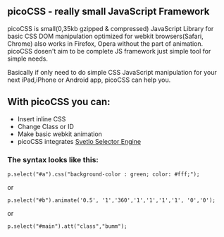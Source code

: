 picoCSS - really small JavaScript Framework
-----
picoCSS is small(0,35kb gzipped & compressed)  JavaScript Library for basic CSS DOM manipulation optimized for webkit browsers(Safari, Chrome) also works in Firefox, Opera without the part of animation. picoCSS dosen't aim to be complete JS framework just simple tool for simple needs. 

Basically if only need to do simple CSS JavaScript manipulation for your next iPad,iPhone or Android app, picoCSS can help you. 

With picoCSS you can:
---------------------

  * Insert inline CSS
  * Change Class or ID 
  * Make basic webkit animation
  * picoCSS integrates [Svetlo Selector Engine](http://www.vcarrer.com/2011/04/svetlo-one-line-javascript-selector.html)
  
<h3>The syntax looks like this:</h3>

	p.select("#a").css("background-color : green; color: #fff;");

or 

	p.select("#b").animate('0.5', '1','360','1','1','1','1', '0','0');

or

	p.select("#main").att("class","bumm");

